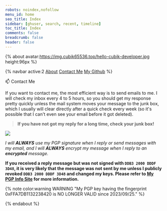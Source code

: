 ```yaml
---
robots: noindex,nofollow
menu_id: home
seo_title: Index
sidebar: [ghuser, search, recent, timeline]
toc_title: Index
comments: false
breadcrumb: false
header: false
---
```


{% about avatar:https://img.cubik65536.top/hello-cubik-developer.jpg height:96px %}

{% navbar active:2 [About](/en/) [Contact&nbsp;Me](/en/contact-me/) [My&nbsp;Github](/en/my-github/) %}

📫 Contact Me

If you want to contact me, the most efficient way is to send emails to me. I will check my inbox every 4 to 5 hours, so you should get my response pretty quickly unless the mail system moves your message to the junk box, which I usually will clear directly after a quick check every week (so it's possible that I can't even see your email before it got deleted).

> **If you have not got my reply for a long time, check your junk box!**

<p>
  <a href="mailto:me@cubik65536.top"><img src="https://img.shields.io/badge/📫%20EMAIL-me%40cubik65536.top-%2357728B?style=for-the-badge" style="display: inline-block" /></a>
</p>

*I will **ALWAYS** use my PGP signature when I reply or send messages with my email, and I will **ALWAYS** encrypt my message when I reply to an **encrypted** message.*

**If you received a reply message but was not signed with `DDB3 2000 DDDF 3D48`, it is very likely that the message was not sent by me unless I publicly revoked `DDB3 2000 DDDF 3D48` and changed my keys. Please refer to [My PGP Info Site](https://pgp.cubik65536.top/) for more information.**

{% note color:warning WARNING "My PGP key having the fingerprint 0xFFA7DB1132238420 is NO LONGER VALID since 2023/09/25." %}

{% endabout %}
